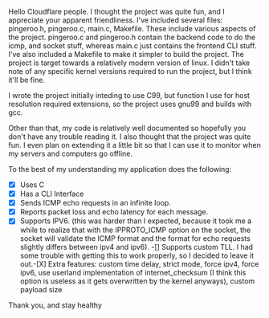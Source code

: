 Hello Cloudflare people. I thought the project was quite fun, and I appreciate your apparent friendliness.
I've included several files: pingeroo.h, pingeroo.c, main.c, Makefile. These include various aspects of the project.
pingeroo.c and pingeroo.h contain the backend code to do the icmp, and socket stuff, whereas main.c just contains the frontend CLI stuff.
I've also included a Makefile to make it simpler to build the project.
The project is target towards a relatively modern version of linux. I didn't take note of any specific kernel versions required to run the project, but I think it'll be fine.

I wrote the project initially inteding to use C99, but function I use for host resolution required extensions, so the project uses gnu99 and builds with gcc.

Other than that, my code is relatively well documented so hopefully you don't have any trouble reading it. I also thought that the project was quite fun. I even plan on extending it a little bit so that I can use it to monitor when my servers and computers go offline.

To the best of my understanding my application does the following:
-[X] Uses C
-[X] Has a CLI Interface
-[X] Sends ICMP echo requests in an infinite loop.
-[X] Reports packet loss and echo latency for each message.
-[X] Supports IPV6. (this was harder than I expected, because it took me a while to realize that with the IPPROTO\_ICMP option on the socket, the socket will validate the ICMP format and the format for echo requests slightly differs between ipv4 and ipv6).
-[] Supports custom TLL. I had some trouble with getting this to work properly, so I decided to leave it out.-[X] Extra features: custom time delay, strict mode, force ipv4, force ipv6, use userland implementation of internet\_checksum (I think this option is useless as it gets overwritten by the kernel anyways), custom payload size

Thank you, and stay healthy


